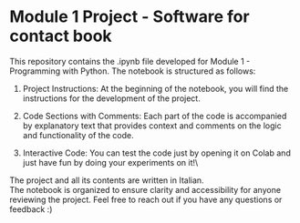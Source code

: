 # Module 1 Project - Software for contact book
This repository contains the .ipynb file developed for Module 1 - Programming with Python. The notebook is structured as follows:

1. Project Instructions:
At the beginning of the notebook, you will find the instructions for the development of the project.

2. Code Sections with Comments:
Each part of the code is accompanied by explanatory text that provides context and comments on the logic and functionality of the code.

3. Interactive Code:
You can test the code just by opening it on Colab and just have fun by doing your experiments on it!\

The project and all its contents are written in Italian.\
The notebook is organized to ensure clarity and accessibility for anyone reviewing the project. Feel free to reach out if you have any questions or feedback :)
